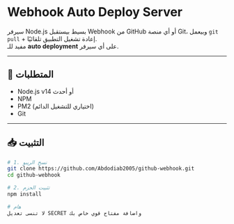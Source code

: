 # Webhook Auto Deploy Server

سيرفر Node.js بسيط بيستقبل Webhook من GitHub أو أي منصة Git، وبيعمل `git pull` + إعادة تشغيل التطبيق تلقائيًا.  
مفيد للـ **auto deployment** على أي سيرفر.

---

## 🚀 المتطلبات
- Node.js v14 أو أحدث
- NPM
- PM2 (اختياري للتشغيل الدائم)
- Git

---

## 📥 التثبيت

```bash
# 1. نسخ الريبو
git clone https://github.com/Abdodiab2005/github-webhook.git
cd github-webhook

# 2. تثبيت الحزم
npm install

# هام
لا تنسى تعديل SECRET واضافة مفتاح قوي خاص بك 
